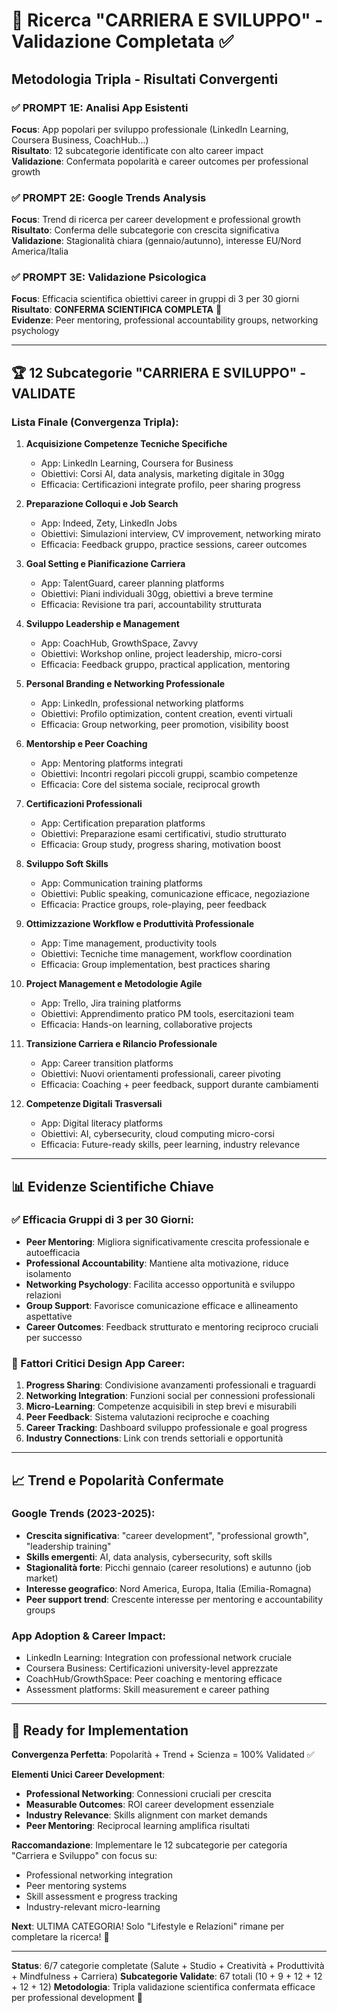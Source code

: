 # 🔬 Ricerca "CARRIERA E SVILUPPO" - Validazione Completata ✅

## Metodologia Tripla - Risultati Convergenti

### ✅ PROMPT 1E: Analisi App Esistenti
**Focus**: App popolari per sviluppo professionale (LinkedIn Learning, Coursera Business, CoachHub...)  
**Risultato**: 12 subcategorie identificate con alto career impact  
**Validazione**: Confermata popolarità e career outcomes per professional growth

### ✅ PROMPT 2E: Google Trends Analysis  
**Focus**: Trend di ricerca per career development e professional growth  
**Risultato**: Conferma delle subcategorie con crescita significativa  
**Validazione**: Stagionalità chiara (gennaio/autunno), interesse EU/Nord America/Italia

### ✅ PROMPT 3E: Validazione Psicologica
**Focus**: Efficacia scientifica obiettivi career in gruppi di 3 per 30 giorni  
**Risultato**: **CONFERMA SCIENTIFICA COMPLETA** 🎯  
**Evidenze**: Peer mentoring, professional accountability groups, networking psychology

---

## 🏆 12 Subcategorie "CARRIERA E SVILUPPO" - VALIDATE

### Lista Finale (Convergenza Tripla):

1. **Acquisizione Competenze Tecniche Specifiche**
   - App: LinkedIn Learning, Coursera for Business
   - Obiettivi: Corsi AI, data analysis, marketing digitale in 30gg
   - Efficacia: Certificazioni integrate profilo, peer sharing progress

2. **Preparazione Colloqui e Job Search**
   - App: Indeed, Zety, LinkedIn Jobs
   - Obiettivi: Simulazioni interview, CV improvement, networking mirato
   - Efficacia: Feedback gruppo, practice sessions, career outcomes

3. **Goal Setting e Pianificazione Carriera**
   - App: TalentGuard, career planning platforms
   - Obiettivi: Piani individuali 30gg, obiettivi a breve termine
   - Efficacia: Revisione tra pari, accountability strutturata

4. **Sviluppo Leadership e Management**
   - App: CoachHub, GrowthSpace, Zavvy
   - Obiettivi: Workshop online, project leadership, micro-corsi
   - Efficacia: Feedback gruppo, practical application, mentoring

5. **Personal Branding e Networking Professionale**
   - App: LinkedIn, professional networking platforms
   - Obiettivi: Profilo optimization, content creation, eventi virtuali
   - Efficacia: Group networking, peer promotion, visibility boost

6. **Mentorship e Peer Coaching**
   - App: Mentoring platforms integrati
   - Obiettivi: Incontri regolari piccoli gruppi, scambio competenze
   - Efficacia: Core del sistema sociale, reciprocal growth

7. **Certificazioni Professionali**
   - App: Certification preparation platforms
   - Obiettivi: Preparazione esami certificativi, studio strutturato
   - Efficacia: Group study, progress sharing, motivation boost

8. **Sviluppo Soft Skills**
   - App: Communication training platforms
   - Obiettivi: Public speaking, comunicazione efficace, negoziazione
   - Efficacia: Practice groups, role-playing, peer feedback

9. **Ottimizzazione Workflow e Produttività Professionale**
   - App: Time management, productivity tools
   - Obiettivi: Tecniche time management, workflow coordination
   - Efficacia: Group implementation, best practices sharing

10. **Project Management e Metodologie Agile**
    - App: Trello, Jira training platforms
    - Obiettivi: Apprendimento pratico PM tools, esercitazioni team
    - Efficacia: Hands-on learning, collaborative projects

11. **Transizione Carriera e Rilancio Professionale**
    - App: Career transition platforms
    - Obiettivi: Nuovi orientamenti professionali, career pivoting
    - Efficacia: Coaching + peer feedback, support durante cambiamenti

12. **Competenze Digitali Trasversali**
    - App: Digital literacy platforms
    - Obiettivi: AI, cybersecurity, cloud computing micro-corsi
    - Efficacia: Future-ready skills, peer learning, industry relevance

---

## 📊 Evidenze Scientifiche Chiave

### ✅ Efficacia Gruppi di 3 per 30 Giorni:
- **Peer Mentoring**: Migliora significativamente crescita professionale e autoefficacia
- **Professional Accountability**: Mantiene alta motivazione, riduce isolamento
- **Networking Psychology**: Facilita accesso opportunità e sviluppo relazioni
- **Group Support**: Favorisce comunicazione efficace e allineamento aspettative
- **Career Outcomes**: Feedback strutturato e mentoring reciproco cruciali per successo

### 🎯 Fattori Critici Design App Career:
1. **Progress Sharing**: Condivisione avanzamenti professionali e traguardi
2. **Networking Integration**: Funzioni social per connessioni professionali
3. **Micro-Learning**: Competenze acquisibili in step brevi e misurabili
4. **Peer Feedback**: Sistema valutazioni reciproche e coaching
5. **Career Tracking**: Dashboard sviluppo professionale e goal progress
6. **Industry Connections**: Link con trends settoriali e opportunità

---

## 📈 Trend e Popolarità Confermate

### Google Trends (2023-2025):
- **Crescita significativa**: "career development", "professional growth", "leadership training"
- **Skills emergenti**: AI, data analysis, cybersecurity, soft skills
- **Stagionalità forte**: Picchi gennaio (career resolutions) e autunno (job market)
- **Interesse geografico**: Nord America, Europa, Italia (Emilia-Romagna)
- **Peer support trend**: Crescente interesse per mentoring e accountability groups

### App Adoption & Career Impact:
- LinkedIn Learning: Integration con professional network cruciale
- Coursera Business: Certificazioni university-level apprezzate
- CoachHub/GrowthSpace: Peer coaching e mentoring efficace
- Assessment platforms: Skill measurement e career pathing

---

## 🚀 Ready for Implementation

**Convergenza Perfetta**: Popolarità + Trend + Scienza = 100% Validated ✅

**Elementi Unici Career Development**:
- **Professional Networking**: Connessioni cruciali per crescita
- **Measurable Outcomes**: ROI career development essenziale
- **Industry Relevance**: Skills alignment con market demands
- **Peer Mentoring**: Reciprocal learning amplifica risultati

**Raccomandazione**: Implementare le 12 subcategorie per categoria "Carriera e Sviluppo" con focus su:
- Professional networking integration
- Peer mentoring systems
- Skill assessment e progress tracking
- Industry-relevant micro-learning

**Next**: ULTIMA CATEGORIA! Solo "Lifestyle e Relazioni" rimane per completare la ricerca! 🏁

---

**Status**: 6/7 categorie completate (Salute + Studio + Creatività + Produttività + Mindfulness + Carriera)
**Subcategorie Validate**: 67 totali (10 + 9 + 12 + 12 + 12 + 12)
**Metodologia**: Tripla validazione scientifica confermata efficace per professional development 🎯
